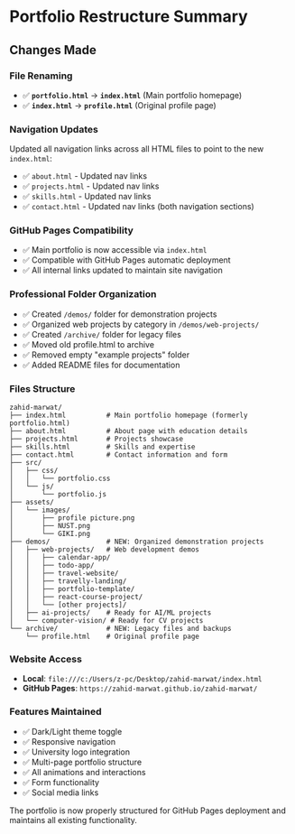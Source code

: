 # Portfolio Restructure Summary

## Changes Made

### File Renaming
- ✅ **`portfolio.html`** → **`index.html`** (Main portfolio homepage)
- ✅ **`index.html`** → **`profile.html`** (Original profile page)

### Navigation Updates
Updated all navigation links across all HTML files to point to the new `index.html`:
- ✅ `about.html` - Updated nav links
- ✅ `projects.html` - Updated nav links  
- ✅ `skills.html` - Updated nav links
- ✅ `contact.html` - Updated nav links (both navigation sections)

### GitHub Pages Compatibility
- ✅ Main portfolio is now accessible via `index.html`
- ✅ Compatible with GitHub Pages automatic deployment
- ✅ All internal links updated to maintain site navigation

### Professional Folder Organization
- ✅ Created `/demos/` folder for demonstration projects
- ✅ Organized web projects by category in `/demos/web-projects/`
- ✅ Created `/archive/` folder for legacy files
- ✅ Moved old profile.html to archive
- ✅ Removed empty "example projects" folder
- ✅ Added README files for documentation

### Files Structure
```
zahid-marwat/
├── index.html          # Main portfolio homepage (formerly portfolio.html)
├── about.html          # About page with education details
├── projects.html       # Projects showcase
├── skills.html         # Skills and expertise
├── contact.html        # Contact information and form
├── src/
│   ├── css/
│   │   └── portfolio.css
│   └── js/
│       └── portfolio.js
├── assets/
│   └── images/
│       ├── profile picture.png
│       ├── NUST.png
│       └── GIKI.png
├── demos/              # NEW: Organized demonstration projects
│   ├── web-projects/   # Web development demos
│   │   ├── calendar-app/
│   │   ├── todo-app/
│   │   ├── travel-website/
│   │   ├── travelly-landing/
│   │   ├── portfolio-template/
│   │   ├── react-course-project/
│   │   └── [other projects]/
│   ├── ai-projects/    # Ready for AI/ML projects
│   └── computer-vision/ # Ready for CV projects
└── archive/            # NEW: Legacy files and backups
    └── profile.html    # Original profile page
```

### Website Access
- **Local**: `file:///c:/Users/z-pc/Desktop/zahid-marwat/index.html`
- **GitHub Pages**: `https://zahid-marwat.github.io/zahid-marwat/`

### Features Maintained
- ✅ Dark/Light theme toggle
- ✅ Responsive navigation
- ✅ University logo integration
- ✅ Multi-page portfolio structure
- ✅ All animations and interactions
- ✅ Form functionality
- ✅ Social media links

The portfolio is now properly structured for GitHub Pages deployment and maintains all existing functionality.
